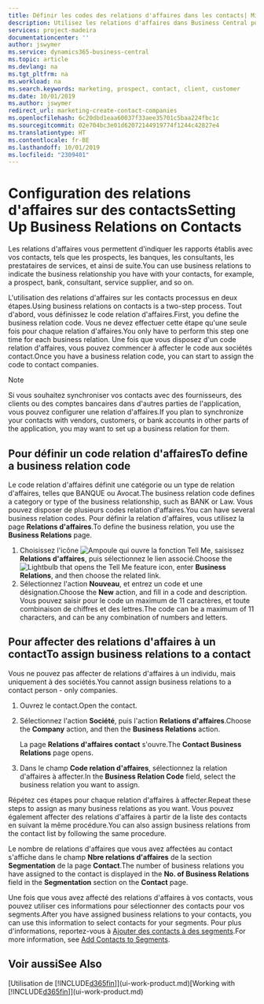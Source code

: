 ```yaml
---
title: Définir les codes des relations d'affaires dans les contacts| Microsoft Docs
description: Utilisez les relations d'affaires dans Business Central pour vous aider avec le marketing et désigner les rapports établis avec vos prospects, clients, notamment les banques ou les prestataires de services.
services: project-madeira
documentationcenter: ''
author: jswymer
ms.service: dynamics365-business-central
ms.topic: article
ms.devlang: na
ms.tgt_pltfrm: na
ms.workload: na
ms.search.keywords: marketing, prospect, contact, client, customer
ms.date: 10/01/2019
ms.author: jswymer
redirect_url: marketing-create-contact-companies
ms.openlocfilehash: 6c20dbd1eaa60037f33aee35701c5baa224fbc1c
ms.sourcegitcommit: 02e704bc3e01d62072144919774f1244c42827e4
ms.translationtype: HT
ms.contentlocale: fr-BE
ms.lasthandoff: 10/01/2019
ms.locfileid: "2309401"
---
```

# <a name="setting-up-business-relations-on-contacts"></a><span data-ttu-id="2b8c6-103">Configuration des relations d'affaires sur des contacts</span><span class="sxs-lookup"><span data-stu-id="2b8c6-103">Setting Up Business Relations on Contacts</span></span>
<span data-ttu-id="2b8c6-104">Les relations d'affaires vous permettent d'indiquer les rapports établis avec vos contacts, tels que les prospects, les banques, les consultants, les prestataires de services, et ainsi de suite.</span><span class="sxs-lookup"><span data-stu-id="2b8c6-104">You can use business relations to indicate the business relationship you have with your contacts, for example, a prospect, bank, consultant, service supplier, and so on.</span></span>

<span data-ttu-id="2b8c6-105">L'utilisation des relations d'affaires sur les contacts processus en deux étapes.</span><span class="sxs-lookup"><span data-stu-id="2b8c6-105">Using business relations on contacts is a two-step process.</span></span> <span data-ttu-id="2b8c6-106">Tout d'abord, vous définissez le code relation d'affaires.</span><span class="sxs-lookup"><span data-stu-id="2b8c6-106">First, you define the business relation code.</span></span> <span data-ttu-id="2b8c6-107">Vous ne devez effectuer cette étape qu'une seule fois pour chaque relation d'affaires.</span><span class="sxs-lookup"><span data-stu-id="2b8c6-107">You only have to perform this step one time for each business relation.</span></span> <span data-ttu-id="2b8c6-108">Une fois que vous disposez d'un code relation d'affaires, vous pouvez commencer à affecter le code aux sociétés contact.</span><span class="sxs-lookup"><span data-stu-id="2b8c6-108">Once you have a business relation code, you can start to assign the code to contact companies.</span></span>

> [!NOTE]  
>   <span data-ttu-id="2b8c6-109">Si vous souhaitez synchroniser vos contacts avec des fournisseurs, des clients ou des comptes bancaires dans d'autres parties de l'application, vous pouvez configurer une relation d'affaires.</span><span class="sxs-lookup"><span data-stu-id="2b8c6-109">If you plan to synchronize your contacts with vendors, customers, or bank accounts in other parts of the application, you may want to set up a business relation for them.</span></span>

## <a name="to-define-a-business-relation-code"></a><span data-ttu-id="2b8c6-110">Pour définir un code relation d'affaires</span><span class="sxs-lookup"><span data-stu-id="2b8c6-110">To define a business relation code</span></span>
<span data-ttu-id="2b8c6-111">Le code relation d'affaires définit une catégorie ou un type de relation d'affaires, telles que BANQUE ou Avocat.</span><span class="sxs-lookup"><span data-stu-id="2b8c6-111">The business relation code defines a category or type of the business relationship, such as BANK or Law.</span></span> <span data-ttu-id="2b8c6-112">Vous pouvez disposer de plusieurs codes relation d'affaires.</span><span class="sxs-lookup"><span data-stu-id="2b8c6-112">You can have several business relation codes.</span></span> <span data-ttu-id="2b8c6-113">Pour définir la relation d'affaires, vous utilisez la page **Relations d'affaires**.</span><span class="sxs-lookup"><span data-stu-id="2b8c6-113">To define the business relation, you use the **Business Relations** page.</span></span>

1. <span data-ttu-id="2b8c6-114">Choisissez l'icône ![Ampoule qui ouvre la fonction Tell Me](media/ui-search/search_small.png "Dites-moi ce que vous voulez faire"), saisissez **Relations d'affaires**, puis sélectionnez le lien associé.</span><span class="sxs-lookup"><span data-stu-id="2b8c6-114">Choose the ![Lightbulb that opens the Tell Me feature](media/ui-search/search_small.png "Tell me what you want to do") icon, enter **Business Relations**, and then choose the related link.</span></span>
2. <span data-ttu-id="2b8c6-115">Sélectionnez l'action **Nouveau**, et entrez un code et une désignation.</span><span class="sxs-lookup"><span data-stu-id="2b8c6-115">Choose the **New** action, and fill in a code and description.</span></span> <span data-ttu-id="2b8c6-116">Vous pouvez saisir pour le code un maximum de 11 caractères, et toute combinaison de chiffres et des lettres.</span><span class="sxs-lookup"><span data-stu-id="2b8c6-116">The code can be a maximum of 11 characters, and can be any combination of numbers and letters.</span></span>

## <a name="AssignBusRelContact"></a> <span data-ttu-id="2b8c6-117">Pour affecter des relations d'affaires à un contact</span><span class="sxs-lookup"><span data-stu-id="2b8c6-117">To assign business relations to a contact</span></span>
<span data-ttu-id="2b8c6-118">Vous ne pouvez pas affecter de relations d'affaires à un individu, mais uniquement à des sociétés.</span><span class="sxs-lookup"><span data-stu-id="2b8c6-118">You cannot assign business relations to a contact person - only companies.</span></span>

1. <span data-ttu-id="2b8c6-119">Ouvrez le contact.</span><span class="sxs-lookup"><span data-stu-id="2b8c6-119">Open the contact.</span></span>
2. <span data-ttu-id="2b8c6-120">Sélectionnez l'action **Société**, puis l'action **Relations d'affaires**.</span><span class="sxs-lookup"><span data-stu-id="2b8c6-120">Choose the **Company** action, and then the **Business Relations** action.</span></span>

    <span data-ttu-id="2b8c6-121">La page **Relations d'affaires contact** s'ouvre.</span><span class="sxs-lookup"><span data-stu-id="2b8c6-121">The **Contact Business Relations** page opens.</span></span>
3. <span data-ttu-id="2b8c6-122">Dans le champ **Code relation d'affaires**, sélectionnez la relation d'affaires à affecter.</span><span class="sxs-lookup"><span data-stu-id="2b8c6-122">In the **Business Relation Code** field, select the business relation you want to assign.</span></span>

<span data-ttu-id="2b8c6-123">Répétez ces étapes pour chaque relation d'affaires à affecter.</span><span class="sxs-lookup"><span data-stu-id="2b8c6-123">Repeat these steps to assign as many business relations as you want.</span></span> <span data-ttu-id="2b8c6-124">Vous pouvez également affecter des relations d'affaires à partir de la liste des contacts en suivant la même procédure.</span><span class="sxs-lookup"><span data-stu-id="2b8c6-124">You can also assign business relations from the contact list by following the same procedure.</span></span>

<span data-ttu-id="2b8c6-125">Le nombre de relations d'affaires que vous avez affectées au contact s'affiche dans le champ **Nbre relations d'affaires** de la section **Segmentation** de la page **Contact**.</span><span class="sxs-lookup"><span data-stu-id="2b8c6-125">The number of business relations you have assigned to the contact is displayed in the **No. of Business Relations** field in the **Segmentation** section on the **Contact** page.</span></span>

<span data-ttu-id="2b8c6-126">Une fois que vous avez affecté des relations d'affaires à vos contacts, vous pouvez utiliser ces informations pour sélectionner des contacts pour vos segments.</span><span class="sxs-lookup"><span data-stu-id="2b8c6-126">After you have assigned business relations to your contacts, you can use this information to select contacts for your segments.</span></span> <span data-ttu-id="2b8c6-127">Pour plus d'informations, reportez-vous à [Ajouter des contacts à des segments](marketing-add-contact-segment.md).</span><span class="sxs-lookup"><span data-stu-id="2b8c6-127">For more information, see [Add Contacts to Segments](marketing-add-contact-segment.md).</span></span>

## <a name="see-also"></a><span data-ttu-id="2b8c6-128">Voir aussi</span><span class="sxs-lookup"><span data-stu-id="2b8c6-128">See Also</span></span>
<span data-ttu-id="2b8c6-129">[Utilisation de [!INCLUDE[d365fin](includes/d365fin_md.md)]](ui-work-product.md)</span><span class="sxs-lookup"><span data-stu-id="2b8c6-129">[Working with [!INCLUDE[d365fin](includes/d365fin_md.md)]](ui-work-product.md)</span></span>
